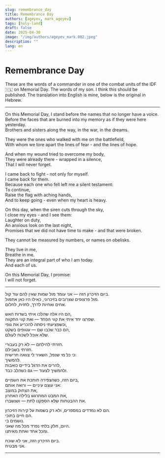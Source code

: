 ```yaml
---
slug: remembrance_day
title: Remembrance Day
authors: [ageyev, mark_ageyev]
tags: [holy-land]
draft: false
date: 2025-04-30
image: "/img/authors/ageyev_mark.002.jpeg"
description: ""
lang: en
---
```


# Remembrance Day 

These are the words of a commander in one of the combat units of the IDF 🇮🇱 on Memorial Day. The words of my son. I think this should be published. The translation into English is mine, below is the original in Hebrew. 

<!-- truncate -->

---

On this Memorial Day, I stand before the names that no longer have a voice.<br/>
Before the faces that are burned into my memory as if they were here yesterday.<br/>
Brothers and sisters along the way, in the war, in the dreams.<br/>

They were the ones who walked with me on the battlefield,<br/>
With whom we tore apart the lines of fear - and the lines of hope.<br/>

And when my wound tried to overcome my body,<br/>
They were already there - wrapped in a silence,<br/>
That I will never forget.<br/>

I came back to fight - not only for myself.<br/>
I came back for them.<br/>
Because each one who fell left me a silent testament:<br/>
To continue,<br/>
Raise the flag with aching hands,<br/>
And to keep going - even when my heart is heavy.<br/>

On this day, when the siren cuts through the sky,<br/>
I close my eyes - and I see them:<br/>
Laughter on duty,<br/>
An anxious look on the last night,<br/>
Promises that we did not have time to make - and that were broken.<br/>

They cannot be measured by numbers, or names on obelisks.<br/>

They live in me,<br/>
Breathe in me.<br/>
They are an integral part of who I am today.<br/>
And each of us.<br/>

On this Memorial Day, I promise:<br/>
I will not forget.<br/>

--- 

ביום הזיכרון הזה — אני עומד מול שמות שאין להם עוד קול.<br/>
מול פרצופים שצרובים בזיכרוני, כאילו היו כאן אתמול.<br/>
אחים ואחיות לדרך, לחזית, לחלום.<br/>

הם היו אלה שהלכו איתי בשדות האש,<br/>
שפרצו יחד איתי את קווי הפחד — ואת קווי התקווה.<br/>
וכשפציעתי ניסתה להכריע את גופי,<br/>
הם כבר שכבו שם — עטופים בשקט,<br/>
שלא אוכל לשכוח לעולם.<br/>

חזרתי להילחם — לא רק בעבורי.<br/>
חזרתי בשבילם.<br/>
כי כל מי שנפל, השאיר לי צוואה חרישית:<br/>
להמשיך.<br/>
להרים את הדגל בידיים כואבות,<br/>
ולהמשיך לצעוד — גם כשהלב כבד.<br/>

ביום הזה, כשהצפירה חותכת את השמיים,<br/>
אני עוצם עיניים — ורואה אותם:<br/>
את הצחוק במוצב,<br/>
את המבט המתרגש בלילה האחרון,<br/>
את ההבטחות שלא הספקנו לתת — ושנשברו.<br/>

הם לא נמדדים במספרים, ולא רק בשמות על קירות הזיכרון.<br/>
הם חיים בתוכי.<br/>
נושמים בי.<br/>
היום, חלק בלתי נפרד מכל מה שאני.<br/>
ומכל אחד ואחת מאיתנו.<br/>

ביום הזיכרון הזה, אני לא שוכח.<br/>
אני מבטיח.<br/>

---